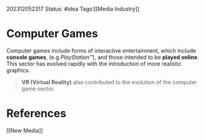 202312052317
Status: #idea
Tags:[[Media Industry]]

# Computer Games



Computer games include forms of interactive entertainment, which include **console games**, (e.g *PlayStation™*), and those intended to be **played online**. This sector has evolved rapidly with the introduction of more realistic graphics.

>**VR (Virtual Reality)** also contributed to the evolution of the computer game sector.
# **References**


[[New Media]]